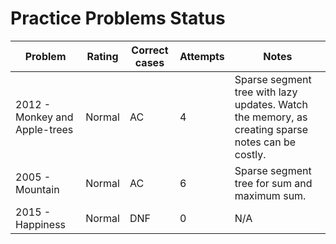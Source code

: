 # Practice Problems Status
Problem|Rating|Correct cases|Attempts|Notes
-|-|-|-|-
2012 - Monkey and Apple-trees|Normal|AC|4|Sparse segment tree with lazy updates. Watch the memory, as creating sparse notes can be costly.
2005 - Mountain|Normal|AC|6|Sparse segment tree for sum and maximum sum.
2015 - Happiness|Normal|DNF|0|N/A